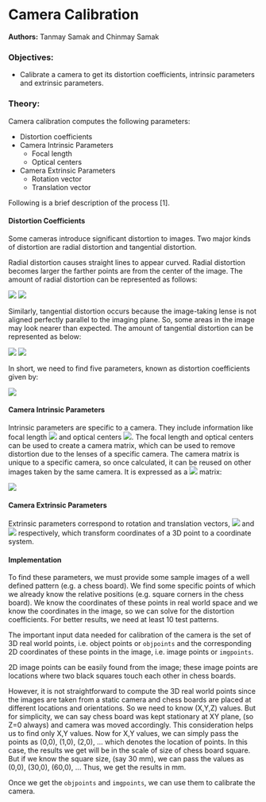 # Camera Calibration
<b>Authors:</b> Tanmay Samak and Chinmay Samak

### Objectives:
* Calibrate a camera to get its distortion coefficients, intrinsic parameters and extrinsic parameters.

### Theory:
Camera calibration computes the following parameters:
* Distortion coefficients
* Camera Intrinsic Parameters
    * Focal length
    * Optical centers
* Camera Extrinsic Parameters
    * Rotation vector
    * Translation vector

Following is a brief description of the process [1].

#### Distortion Coefficients

Some cameras introduce significant distortion to images. Two major kinds of distortion are radial distortion and tangential distortion.

Radial distortion causes straight lines to appear curved. Radial distortion becomes larger the farther points are from the center of the image. The amount of radial distortion can be represented as follows:

<img src="https://render.githubusercontent.com/render/math?math=x_%7Bdistorted%7D%20%3D%20x(%201%20%2B%20k_1%20r%5E2%20%2B%20k_2%20r%5E4%20%2B%20k_3%20r%5E6)">
<img src="https://render.githubusercontent.com/render/math?math=y_%7Bdistorted%7D%20%3D%20y(%201%20%2B%20k_1%20r%5E2%20%2B%20k_2%20r%5E4%20%2B%20k_3%20r%5E6)">

Similarly, tangential distortion occurs because the image-taking lense is not aligned perfectly parallel to the imaging plane. So, some areas in the image may look nearer than expected. The amount of tangential distortion can be represented as below:

<img src="https://render.githubusercontent.com/render/math?math=x_%7Bdistorted%7D%20%3D%20x%20%2B%20%5B%202p_1xy%20%2B%20p_2(r%5E2%2B2x%5E2)%5D">
<img src="https://render.githubusercontent.com/render/math?math=y_%7Bdistorted%7D%20%3D%20y%20%2B%20%5B%20p_1(r%5E2%2B%202y%5E2)%2B%202p_2xy%5D">

In short, we need to find five parameters, known as distortion coefficients given by:

<img src="https://render.githubusercontent.com/render/math?math=dist%20%3D%20(k_1%20%5Chspace%7B10pt%7D%20k_2%20%5Chspace%7B10pt%7D%20p_1%20%5Chspace%7B10pt%7D%20p_2%20%5Chspace%7B10pt%7D%20k_3)">

#### Camera Intrinsic Parameters

Intrinsic parameters are specific to a camera. They include information like focal length <img src="https://render.githubusercontent.com/render/math?math=(f_x%2Cf_y)"> and optical centers <img src="https://render.githubusercontent.com/render/math?math=(c_x%2Cc_y)">. The focal length and optical centers can be used to create a camera matrix, which can be used to remove distortion due to the lenses of a specific camera. The camera matrix is unique to a specific camera, so once calculated, it can be reused on other images taken by the same camera. It is expressed as a <img src="https://render.githubusercontent.com/render/math?math=3%20%5Ctimes%203"> matrix:

<img src="https://render.githubusercontent.com/render/math?math=mtx%20%3D%20%5Cleft%20%5B%20%5Cbegin%7Bmatrix%7D%20f_x%20%26%200%20%26%20c_x%20%5C%5C%200%20%26%20f_y%20%26%20c_y%20%5C%5C%200%20%26%200%20%26%201%20%5Cend%7Bmatrix%7D%20%5Cright%20%5D">

#### Camera Extrinsic Parameters

Extrinsic parameters correspond to rotation and translation vectors, <img src="https://render.githubusercontent.com/render/math?math=r_%7Bvecs%7D"> and <img src="https://render.githubusercontent.com/render/math?math=t_%7Bvecs%7D"> respectively, which transform coordinates of a 3D point to a coordinate system.

#### Implementation

To find these parameters, we must provide some sample images of a well defined pattern (e.g. a chess board). We find some specific points of which we already know the relative positions (e.g. square corners in the chess board). We know the coordinates of these points in real world space and we know the coordinates in the image, so we can solve for the distortion coefficients. For better results, we need at least 10 test patterns.

The important input data needed for calibration of the camera is the set of 3D real world points, i.e. object points or `objpoints` and the corresponding 2D coordinates of these points in the image, i.e. image points or `imgpoints`. 

2D image points can be easily found from the image; these image points are locations where two black squares touch each other in chess boards.

However, it is not straightforward to compute the 3D real world points since the images are taken from a static camera and chess boards are placed at different locations and orientations. So we need to know (X,Y,Z) values. But for simplicity, we can say chess board was kept stationary at XY plane, (so Z=0 always) and camera was moved accordingly. This consideration helps us to find only X,Y values. Now for X,Y values, we can simply pass the points as (0,0), (1,0), (2,0), ... which denotes the location of points. In this case, the results we get will be in the scale of size of chess board square. But if we know the square size, (say 30 mm), we can pass the values as (0,0), (30,0), (60,0), ... Thus, we get the results in mm.

Once we get the `objpoints` and `imgpoints`, we can use them to calibrate the camera.
